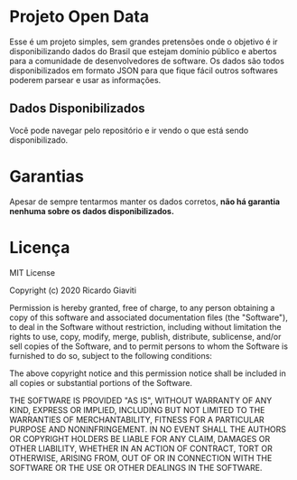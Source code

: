 # Projeto Open Data
Esse é um projeto simples, sem grandes pretensões onde o objetivo é ir disponibilizando dados do Brasil que estejam domínio público e abertos para a comunidade de desenvolvedores de software. Os dados são todos disponibilizados em formato JSON para que fique fácil outros softwares poderem parsear e usar as informações.

## Dados Disponibilizados
Você pode navegar pelo repositório e ir vendo o que está sendo disponibilizado.

# Garantias
Apesar de sempre tentarmos manter os dados corretos, **não há garantia nenhuma sobre os dados disponibilizados.**

# Licença
MIT License

Copyright (c) 2020 Ricardo Giaviti

Permission is hereby granted, free of charge, to any person obtaining a copy
of this software and associated documentation files (the "Software"), to deal
in the Software without restriction, including without limitation the rights
to use, copy, modify, merge, publish, distribute, sublicense, and/or sell
copies of the Software, and to permit persons to whom the Software is
furnished to do so, subject to the following conditions:

The above copyright notice and this permission notice shall be included in all
copies or substantial portions of the Software.

THE SOFTWARE IS PROVIDED "AS IS", WITHOUT WARRANTY OF ANY KIND, EXPRESS OR
IMPLIED, INCLUDING BUT NOT LIMITED TO THE WARRANTIES OF MERCHANTABILITY,
FITNESS FOR A PARTICULAR PURPOSE AND NONINFRINGEMENT. IN NO EVENT SHALL THE
AUTHORS OR COPYRIGHT HOLDERS BE LIABLE FOR ANY CLAIM, DAMAGES OR OTHER
LIABILITY, WHETHER IN AN ACTION OF CONTRACT, TORT OR OTHERWISE, ARISING FROM,
OUT OF OR IN CONNECTION WITH THE SOFTWARE OR THE USE OR OTHER DEALINGS IN THE
SOFTWARE.
